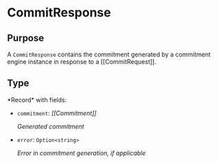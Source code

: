# CommitResponse

## Purpose

<!-- --8<-- [start:purpose] -->
A `CommitResponse` contains the commitment generated by a commitment engine instance in response to a [[CommitRequest]].
<!-- --8<-- [end:purpose] -->

## Type

<!-- --8<-- [start:type] -->
<div class="type">
*Record* with fields:

- `commitment`: *[[Commitment]]*

  *Generated commitment*
- `error`: `Option<string>`

  *Error in commitment generation, if applicable*
</div>
<!-- --8<-- [end:type] -->